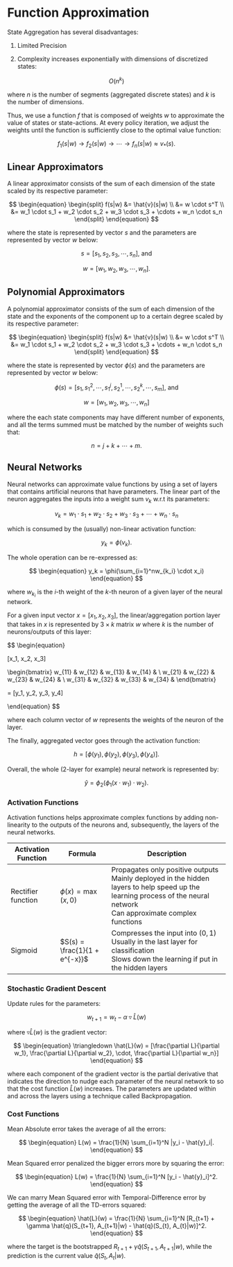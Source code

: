 # Function Approximation

State Aggregation has several disadvantages:

1. Limited Precision

2. Complexity increases exponentially with dimensions of discretized states:

$$
\begin{equation}
    O(n^k)
\end{equation}
$$

where $n$ is the number of segments (aggregated discrete states) and $k$ is the number of dimensions.

Thus, we use a function $f$ that is composed of weights $w$ to approximate the value of states or state-actions. At every policy iteration, we adjust the weights until the function is sufficiently close to the optimal value function:

$$
\begin{equation}
    f_1(s|w) \rightarrow f_2(s|w) \rightarrow \cdots \rightarrow f_n(s|w) \approx v_*(s).
\end{equation}
$$

## Linear Approximators

A linear approximator consists of the sum of each dimension of the state scaled by its respective parameter:

$$
\begin{equation}
    \begin{split}
        f(s|w) &= \hat{v}(s|w) \\
               &= w \cdot s^T \\
               &= w_1 \cdot s_1 + w_2 \cdot s_2 + w_3 \cdot s_3 + \cdots + w_n \cdot s_n
    \end{split}
\end{equation}
$$

where the state is represented by vector $s$ and the parameters are represented by vector $w$ below:

$$
\begin{equation}
    s = [s_1, s_2, s_3, \cdots, s_n] \text{, and}
\end{equation}
$$

$$
\begin{equation}
    w = [w_1, w_2, w_3, \cdots, w_n].
\end{equation}
$$

## Polynomial Approximators

A polynomial approximator consists of the sum of each dimension of the state and the exponents of the component up to a certain degree scaled by its respective parameter:

$$
\begin{equation}
    \begin{split}
        f(s|w) &= \hat{v}(s|w) \\
               &= w \cdot s^T \\
               &= w_1 \cdot s_1 + w_2 \cdot s_2 + w_3 \cdot s_3 + \cdots + w_n \cdot s_n
    \end{split}
\end{equation}
$$

where the state is represented by vector $\phi(s)$ and the parameters are represented by vector $w$ below:

$$
\begin{equation}
    \phi(s) = [s_1, s^2_1, \cdots, s_1^j, s_2^1, \cdots, s_2^k, \cdots, s_m] \text{, and}
\end{equation}
$$

$$
\begin{equation}
    w = [w_1, w_2, w_3, \cdots, w_n]
\end{equation}
$$

where the each state components may have different number of exponents, and all the terms summed must be matched by the number of weights such that:

$$
\begin{equation}
    n = j + k + \cdots + m.
\end{equation}
$$

## Neural Networks

Neural networks can approximate value functions by using a set of layers that contains artificial neurons that have parameters. The linear part of the neuron aggregates the inputs into a weight sum $v_k$ w.r.t its parameters:

$$
\begin{equation}
    v_k = w_1 \cdot s_1 + w_2 \cdot s_2 + w_3 \cdot s_3 + \cdots + w_n \cdot s_n
\end{equation}
$$

which is consumed by the (usually) non-linear activation function:

$$
\begin{equation}
    y_k = \phi(v_k).
\end{equation}
$$

The whole operation can be re-expressed as:

$$
\begin{equation}
    y_k = \phi(\sum_{i=1}^nw_{k_i} \cdot x_i)
\end{equation}
$$

where $w_{k_i}$ is the $i$-th weight of the $k$-th neuron of a given layer of the neural network.

For a given input vector $x = [x_1, x_2, x_3]$, the linear/aggregation portion layer that takes in $x$ is represented by $3\times k$ matrix $w$ where $k$ is the number of neurons/outputs of this layer:

$$
\begin{equation}

[x_1, x_2, x_3]

\begin{bmatrix}
w_{11} & w_{12} & w_{13} & w_{14} & \\ 
w_{21} & w_{22} & w_{23} & w_{24} & \\ 
w_{31} & w_{32} & w_{33} & w_{34} & 
\end{bmatrix}

= [y_1, y_2, y_3, y_4]

\end{equation}
$$

where each column vector of $w$ represents the weights of the neuron of the layer.

The finally, aggregated vector goes through the activation function:

$$
\begin{equation}
    h = [\phi(y_1), \phi(y_2), \phi(y_3), \phi(y_4)].
\end{equation}
$$

Overall, the whole (2-layer for example) neural network is represented by:

$$
\begin{equation}
    \hat{y} = \phi_2(\phi_1(x\cdot w_1) \cdot w_2).
\end{equation}
$$


### Activation Functions

Activation functions helps approximate complex functions by adding non-linearity to the outputs of the neurons and, subsequently, the layers of the neural networks.

|Activation Function|Formula|Description|
|-|-|-|
|Rectifier function|$\phi(x) = \max(x,0)$|Propagates only positive outputs <br> Mainly deployed in the hidden layers to help speed up the learning process of the neural network  <br> Can approximate complex functions
|Sigmoid|$S(s) = \frac{1}{1 + e^{-x}}$|Compresses the input into $(0,1)$ <br> Usually in the last layer for classification <br> Slows down the learning if put in the hidden layers


### Stochastic Gradient Descent

Update rules for the parameters:

$$
\begin{equation}
    w_{t+1} = w_t - \alpha \triangledown \hat{L}(w)
\end{equation}
$$

where $\triangledown \hat{L}(w)$ is the gradient vector:

$$
\begin{equation}
    \triangledown \hat{L}(w) = [\frac{\partial L}{\partial w_1}, \frac{\partial L}{\partial w_2}, \cdot, \frac{\partial L}{\partial w_n}]
\end{equation}
$$

where each component of the gradient vector is the partial derivative that indicates the direction to nudge each parameter of the neural network to so that the cost function $\hat{L}(w)$ increases. The parameters are updated within and across the layers using a technique called Backpropagation.


### Cost Functions

Mean Absolute error takes the average of all the errors:

$$
\begin{equation}
    L(w) = \frac{1}{N} \sum_{i=1}^N |y_i - \hat{y}_i|.
\end{equation}
$$

Mean Squared error penalized the bigger errors more by squaring the error:

$$
\begin{equation}
    L(w) = \frac{1}{N} \sum_{i=1}^N [y_i - \hat{y}_i]^2.
\end{equation}
$$

We can marry Mean Squared error with Temporal-Difference error by getting the average of all the TD-errors squared:

$$
\begin{equation}
    \hat{L}(w) = \frac{1}{N} \sum_{i=1}^N [R_{t+1} + \gamma \hat{q}(S_{t+1}, A_{t+1}|w) - \hat{q}(S_{t}, A_{t}|w)]^2.
\end{equation}
$$

where the target is the bootstrapped $R_{t+1} + \gamma \hat{q}(S_{t+1}, A_{t+1}|w)$, while the prediction is the current value $\hat{q}(S_{t}, A_{t}|w)$.